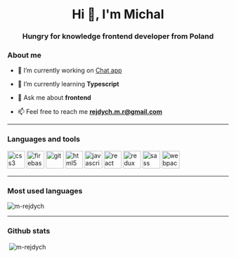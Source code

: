 <h1 align="center">Hi 👋, I'm Michal</h1>
<h3 align="center">Hungry for knowledge frontend developer from Poland</h3>

### About me

- 🔭 I’m currently working on [Chat app](https://github.com/m-rejdych/Chat-App)

- 🌱 I’m currently learning **Typescript**

- 💬 Ask me about **frontend**

- 📫 Feel free to reach me **rejdych.m.r@gmail.com**

---

### Languages and tools

<p align="left"><img src="https://devicons.github.io/devicon/devicon.git/icons/css3/css3-original-wordmark.svg" alt="css3" width="40" height="40"/> <img src="https://www.vectorlogo.zone/logos/firebase/firebase-icon.svg" alt="firebase" width="40" height="40"/> <img src="https://www.vectorlogo.zone/logos/git-scm/git-scm-icon.svg" alt="git" width="40" height="40"/> <img src="https://devicons.github.io/devicon/devicon.git/icons/html5/html5-original-wordmark.svg" alt="html5" width="40" height="40"/> <img src="https://devicons.github.io/devicon/devicon.git/icons/javascript/javascript-original.svg" alt="javascript" width="40" height="40"/> <img src="https://devicons.github.io/devicon/devicon.git/icons/react/react-original-wordmark.svg" alt="react" width="40" height="40"/> <img src="https://devicons.github.io/devicon/devicon.git/icons/redux/redux-original.svg" alt="redux" width="40" height="40"/> <img src="https://devicons.github.io/devicon/devicon.git/icons/sass/sass-original.svg" alt="sass" width="40" height="40"/> <img src="https://devicons.github.io/devicon/devicon.git/icons/webpack/webpack-original.svg" alt="webpack" width="40" height="40"/></p>

---

### Most used languages

<p align="left"><img align="center" src="https://github-readme-stats.vercel.app/api/top-langs/?username=m-rejdych&hide=coffeescript" alt="m-rejdych" /></p>

---

### Github stats
  
<p align="left">&nbsp;<img align="center" src="https://github-readme-stats.vercel.app/api?username=m-rejdych&show_icons=true&theme=dracula" alt="m-rejdych" /></p>
